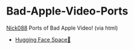 # Bad-Apple-Video-Ports

[Nick088](https;//linktr.ee/Nick088) Ports of Bad Apple Video! (via html)

- [Hugging Face Space🤗](https://huggingface.co/spaces/Nick088/Bad-Apple-Video)
